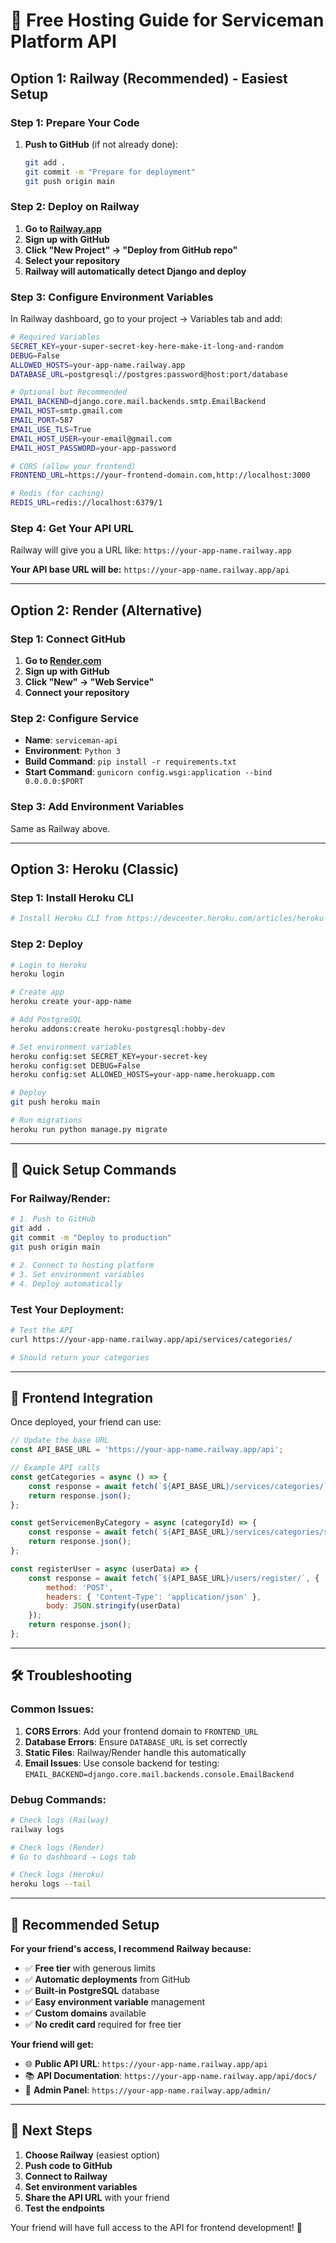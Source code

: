 # 🚀 Free Hosting Guide for Serviceman Platform API

## Option 1: Railway (Recommended) - Easiest Setup

### Step 1: Prepare Your Code
1. **Push to GitHub** (if not already done):
   ```bash
   git add .
   git commit -m "Prepare for deployment"
   git push origin main
   ```

### Step 2: Deploy on Railway
1. **Go to [Railway.app](https://railway.app)**
2. **Sign up with GitHub**
3. **Click "New Project" → "Deploy from GitHub repo"**
4. **Select your repository**
5. **Railway will automatically detect Django and deploy**

### Step 3: Configure Environment Variables
In Railway dashboard, go to your project → Variables tab and add:

```bash
# Required Variables
SECRET_KEY=your-super-secret-key-here-make-it-long-and-random
DEBUG=False
ALLOWED_HOSTS=your-app-name.railway.app
DATABASE_URL=postgresql://postgres:password@host:port/database

# Optional but Recommended
EMAIL_BACKEND=django.core.mail.backends.smtp.EmailBackend
EMAIL_HOST=smtp.gmail.com
EMAIL_PORT=587
EMAIL_USE_TLS=True
EMAIL_HOST_USER=your-email@gmail.com
EMAIL_HOST_PASSWORD=your-app-password

# CORS (allow your frontend)
FRONTEND_URL=https://your-frontend-domain.com,http://localhost:3000

# Redis (for caching)
REDIS_URL=redis://localhost:6379/1
```

### Step 4: Get Your API URL
Railway will give you a URL like: `https://your-app-name.railway.app`

**Your API base URL will be:** `https://your-app-name.railway.app/api`

---

## Option 2: Render (Alternative)

### Step 1: Connect GitHub
1. **Go to [Render.com](https://render.com)**
2. **Sign up with GitHub**
3. **Click "New" → "Web Service"**
4. **Connect your repository**

### Step 2: Configure Service
- **Name**: `serviceman-api`
- **Environment**: `Python 3`
- **Build Command**: `pip install -r requirements.txt`
- **Start Command**: `gunicorn config.wsgi:application --bind 0.0.0.0:$PORT`

### Step 3: Add Environment Variables
Same as Railway above.

---

## Option 3: Heroku (Classic)

### Step 1: Install Heroku CLI
```bash
# Install Heroku CLI from https://devcenter.heroku.com/articles/heroku-cli
```

### Step 2: Deploy
```bash
# Login to Heroku
heroku login

# Create app
heroku create your-app-name

# Add PostgreSQL
heroku addons:create heroku-postgresql:hobby-dev

# Set environment variables
heroku config:set SECRET_KEY=your-secret-key
heroku config:set DEBUG=False
heroku config:set ALLOWED_HOSTS=your-app-name.herokuapp.com

# Deploy
git push heroku main

# Run migrations
heroku run python manage.py migrate
```

---

## 🔧 Quick Setup Commands

### For Railway/Render:
```bash
# 1. Push to GitHub
git add .
git commit -m "Deploy to production"
git push origin main

# 2. Connect to hosting platform
# 3. Set environment variables
# 4. Deploy automatically
```

### Test Your Deployment:
```bash
# Test the API
curl https://your-app-name.railway.app/api/services/categories/

# Should return your categories
```

---

## 📱 Frontend Integration

Once deployed, your friend can use:

```javascript
// Update the base URL
const API_BASE_URL = 'https://your-app-name.railway.app/api';

// Example API calls
const getCategories = async () => {
    const response = await fetch(`${API_BASE_URL}/services/categories/`);
    return response.json();
};

const getServicemenByCategory = async (categoryId) => {
    const response = await fetch(`${API_BASE_URL}/services/categories/${categoryId}/servicemen/`);
    return response.json();
};

const registerUser = async (userData) => {
    const response = await fetch(`${API_BASE_URL}/users/register/`, {
        method: 'POST',
        headers: { 'Content-Type': 'application/json' },
        body: JSON.stringify(userData)
    });
    return response.json();
};
```

---

## 🛠️ Troubleshooting

### Common Issues:

1. **CORS Errors**: Add your frontend domain to `FRONTEND_URL`
2. **Database Errors**: Ensure `DATABASE_URL` is set correctly
3. **Static Files**: Railway/Render handle this automatically
4. **Email Issues**: Use console backend for testing: `EMAIL_BACKEND=django.core.mail.backends.console.EmailBackend`

### Debug Commands:
```bash
# Check logs (Railway)
railway logs

# Check logs (Render)
# Go to dashboard → Logs tab

# Check logs (Heroku)
heroku logs --tail
```

---

## 🎯 Recommended Setup

**For your friend's access, I recommend Railway because:**
- ✅ **Free tier** with generous limits
- ✅ **Automatic deployments** from GitHub
- ✅ **Built-in PostgreSQL** database
- ✅ **Easy environment variable** management
- ✅ **Custom domains** available
- ✅ **No credit card** required for free tier

**Your friend will get:**
- 🌐 **Public API URL**: `https://your-app-name.railway.app/api`
- 📚 **API Documentation**: `https://your-app-name.railway.app/api/docs/`
- 🔧 **Admin Panel**: `https://your-app-name.railway.app/admin/`

---

## 🚀 Next Steps

1. **Choose Railway** (easiest option)
2. **Push code to GitHub**
3. **Connect to Railway**
4. **Set environment variables**
5. **Share the API URL** with your friend
6. **Test the endpoints**

Your friend will have full access to the API for frontend development! 🎉
